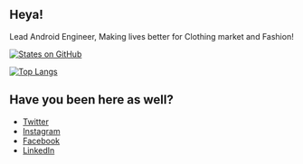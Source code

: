 ## Heya!

Lead Android Engineer, Making lives better for Clothing market and Fashion!

[![States on GitHub](https://github-readme-stats.vercel.app/api?username=deardhruv&show_icons=true&hide_border=true&count_private=true&theme=nord&layout=compact)](https://twitter.com/DearDhruv)

[![Top Langs](https://github-readme-stats.vercel.app/api/top-langs/?username=deardhruv&show_icons=true&hide_border=true&count_private=true&theme=nord&layout=compact)](https://twitter.com/DearDhruv)

## Have you been here as well?

- [Twitter](https://twitter.com/DearDhruv)
- [Instagram](https://instagram.com/DearDhruv)
- [Facebook](https://facebook.com/DearDhruv)
- [LinkedIn](https://linkedin.com/in/DearDhruv)
